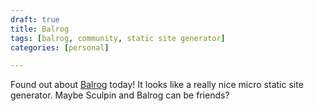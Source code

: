 ```yaml
---
draft: true
title: Balrog
tags: [balrog, community, static site generator]
categories: [personal]

---
```

Found out about [Balrog](http://github.com/igorw/balrog) today! It looks
like a really nice micro static site generator. Maybe Sculpin and Balrog
can be friends?
